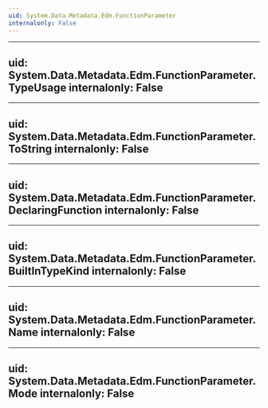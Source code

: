 ```yaml
---
uid: System.Data.Metadata.Edm.FunctionParameter
internalonly: False
---
```


---
uid: System.Data.Metadata.Edm.FunctionParameter.TypeUsage
internalonly: False
---

---
uid: System.Data.Metadata.Edm.FunctionParameter.ToString
internalonly: False
---

---
uid: System.Data.Metadata.Edm.FunctionParameter.DeclaringFunction
internalonly: False
---

---
uid: System.Data.Metadata.Edm.FunctionParameter.BuiltInTypeKind
internalonly: False
---

---
uid: System.Data.Metadata.Edm.FunctionParameter.Name
internalonly: False
---

---
uid: System.Data.Metadata.Edm.FunctionParameter.Mode
internalonly: False
---
